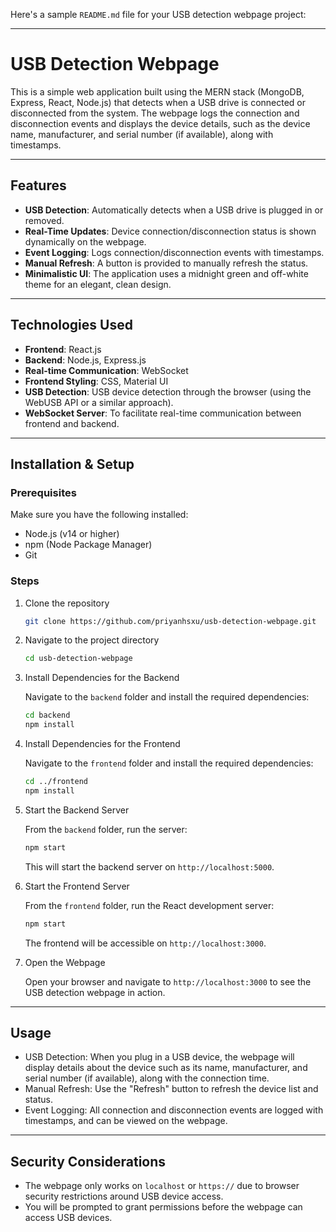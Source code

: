 Here's a sample `README.md` file for your USB detection webpage project:

---

# USB Detection Webpage

This is a simple web application built using the MERN stack (MongoDB, Express, React, Node.js) that detects when a USB drive is connected or disconnected from the system. The webpage logs the connection and disconnection events and displays the device details, such as the device name, manufacturer, and serial number (if available), along with timestamps.

---

## Features

- **USB Detection**: Automatically detects when a USB drive is plugged in or removed.
- **Real-Time Updates**: Device connection/disconnection status is shown dynamically on the webpage.
- **Event Logging**: Logs connection/disconnection events with timestamps.
- **Manual Refresh**: A button is provided to manually refresh the status.
- **Minimalistic UI**: The application uses a midnight green and off-white theme for an elegant, clean design.

---

## Technologies Used

- **Frontend**: React.js
- **Backend**: Node.js, Express.js
- **Real-time Communication**: WebSocket
- **Frontend Styling**: CSS, Material UI
- **USB Detection**: USB device detection through the browser (using the WebUSB API or a similar approach).
- **WebSocket Server**: To facilitate real-time communication between frontend and backend.

---

## Installation & Setup

### Prerequisites
Make sure you have the following installed:

- Node.js (v14 or higher)
- npm (Node Package Manager)
- Git

### Steps

1. Clone the repository

   ```bash
   git clone https://github.com/priyanhsxu/usb-detection-webpage.git
   ```

2. Navigate to the project directory

   ```bash
   cd usb-detection-webpage
   ```

3. Install Dependencies for the Backend

   Navigate to the `backend` folder and install the required dependencies:

   ```bash
   cd backend
   npm install
   ```

4. Install Dependencies for the Frontend

   Navigate to the `frontend` folder and install the required dependencies:

   ```bash
   cd ../frontend
   npm install
   ```

5. Start the Backend Server

   From the `backend` folder, run the server:

   ```bash
   npm start
   ```

   This will start the backend server on `http://localhost:5000`.

6. Start the Frontend Server

   From the `frontend` folder, run the React development server:

   ```bash
   npm start
   ```

   The frontend will be accessible on `http://localhost:3000`.

7. Open the Webpage

   Open your browser and navigate to `http://localhost:3000` to see the USB detection webpage in action.

---

## Usage

- USB Detection: When you plug in a USB device, the webpage will display details about the device such as its name, manufacturer, and serial number (if available), along with the connection time.
- Manual Refresh: Use the "Refresh" button to refresh the device list and status.
- Event Logging: All connection and disconnection events are logged with timestamps, and can be viewed on the webpage.

---

## Security Considerations

- The webpage only works on `localhost` or `https://` due to browser security restrictions around USB device access.
- You will be prompted to grant permissions before the webpage can access USB devices.
